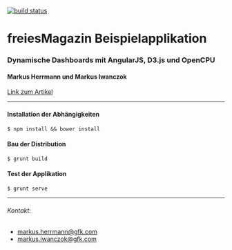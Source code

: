 [![build status](https://ci.compstat.de/projects/2/status.png?ref=master)](https://ci.compstat.de/projects/2?ref=master)

freiesMagazin Beispielapplikation
============================

### Dynamische Dashboards mit AngularJS, D3.js und OpenCPU
#### Markus Herrmann und Markus Iwanczok
[Link zum Artikel](http://www.freiesmagazin.de/ftp/2015/freiesMagazin-2015-03.pdf)

----------
#### Installation der Abhängigkeiten
    $ npm install && bower install

#### Bau der Distribution
    $ grunt build

#### Test der Applikation

    $ grunt serve


----------



###### Kontakt:

 - markus.herrmann@gfk.com
 - markus.iwanczok@gfk.com



